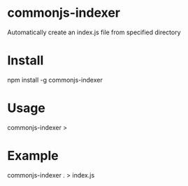 commonjs-indexer
================

Automatically create an index.js file from specified directory

Install
=======
npm install -g commonjs-indexer

Usage
=====
commonjs-indexer <directory> > <outputFile>

Example
=======
commonjs-indexer . > index.js